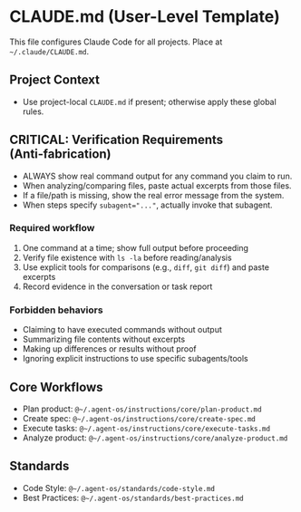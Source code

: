 # CLAUDE.md (User-Level Template)

This file configures Claude Code for all projects. Place at `~/.claude/CLAUDE.md`.

## Project Context
- Use project-local `CLAUDE.md` if present; otherwise apply these global rules.

## CRITICAL: Verification Requirements (Anti‑fabrication)
- ALWAYS show real command output for any command you claim to run.
- When analyzing/comparing files, paste actual excerpts from those files.
- If a file/path is missing, show the real error message from the system.
- When steps specify `subagent="..."`, actually invoke that subagent.

### Required workflow
1. One command at a time; show full output before proceeding
2. Verify file existence with `ls -la` before reading/analysis
3. Use explicit tools for comparisons (e.g., `diff`, `git diff`) and paste excerpts
4. Record evidence in the conversation or task report

### Forbidden behaviors
- Claiming to have executed commands without output
- Summarizing file contents without excerpts
- Making up differences or results without proof
- Ignoring explicit instructions to use specific subagents/tools

## Core Workflows
- Plan product: `@~/.agent-os/instructions/core/plan-product.md`
- Create spec: `@~/.agent-os/instructions/core/create-spec.md`
- Execute tasks: `@~/.agent-os/instructions/core/execute-tasks.md`
- Analyze product: `@~/.agent-os/instructions/core/analyze-product.md`

## Standards
- Code Style: `@~/.agent-os/standards/code-style.md`
- Best Practices: `@~/.agent-os/standards/best-practices.md`


